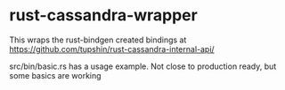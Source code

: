 rust-cassandra-wrapper
======================

This wraps the rust-bindgen created bindings at https://github.com/tupshin/rust-cassandra-internal-api/


src/bin/basic.rs has a usage example. Not close to production ready, but some basics are working
